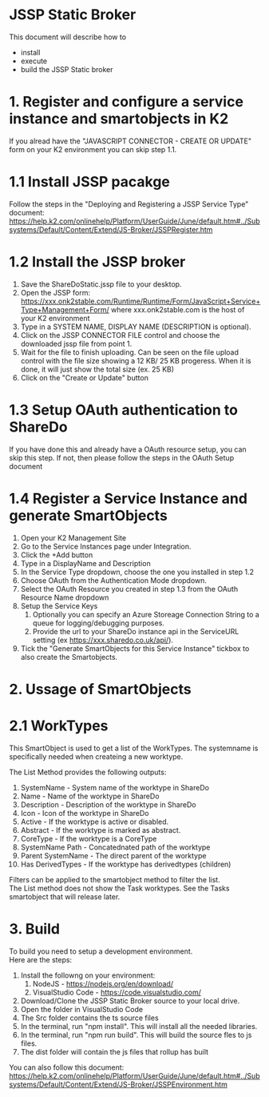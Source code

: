 #  JSSP Static Broker

This document will describe how to 
- install
- execute
- build the JSSP Static broker

# 1. Register and configure a service instance and smartobjects in K2

If you alread have the "JAVASCRIPT CONNECTOR - CREATE OR UPDATE" form on your K2 environment you can skip step 1.1.

# 1.1 Install JSSP pacakge

Follow the steps in the "Deploying and Registering a JSSP Service Type" document:  
https://help.k2.com/onlinehelp/Platform/UserGuide/June/default.htm#../Subsystems/Default/Content/Extend/JS-Broker/JSSPRegister.htm

# 1.2 Install the JSSP broker

1. Save the ShareDoStatic.jssp file to your desktop.
2. Open the JSSP form: https://xxx.onk2stable.com/Runtime/Runtime/Form/JavaScript+Service+Type+Management+Form/ where xxx.onk2stable.com is the host of your K2 environment
3. Type in a SYSTEM NAME, DISPLAY NAME (DESCRIPTION is optional).
4. Click on the JSSP CONNECTOR FILE control and choose the downloaded jssp file from point 1.
5. Wait for the file to finish uploading. Can be seen on the file upload control with the file size showing a 12 KB/ 25 KB progeress. When it is done, it will just show the total size (ex. 25 KB)
6. Click on the "Create or Update" button

# 1.3 Setup OAuth authentication to ShareDo

If you have done this and already have a OAuth resource setup, you can skip this step. If not, then please follow the steps in the OAuth Setup document

# 1.4 Register a Service Instance and generate SmartObjects

1. Open your K2 Management Site
2. Go to the Service Instances page under Integration.
3. Click the +Add button
4. Type in a DisplayName and Description
5. In the Service Type dropdown, choose the one you installed in step 1.2
6. Choose OAuth from the Authentication Mode dropdown.
7. Select the OAuth Resource you created in step 1.3 from the OAuth Resource Name dropdown
8. Setup the Service Keys
   1. Optionally you can specify an Azure Storeage Connection String to a queue for logging/debugging purposes.
   2. Provide the url to your ShareDo instance api in the ServiceURL setting (ex https://xxx.sharedo.co.uk/api/).
9. Tick the "Generate SmartObjects for this Service Instance" tickbox to also create the Smartobjects.

# 2. Ussage of SmartObjects

# 2.1 WorkTypes

This SmartObject is used to get a list of the WorkTypes. The systemname is specifically needed when createing a new worktype.

The List Method provides the following outputs:
1. SystemName - System name of the worktype in ShareDo
2. Name - Name of the worktype in ShareDo
3. Description - Description of the worktype in ShareDo
4. Icon - Icon of the worktype in ShareDo
5. Active - If the worktype is active or disabled.
6. Abstract - If the worktype is marked as abstract.
7. CoreType - If the worktype is a CoreType
8. SystemName Path - Concatednated path of the worktype
9. Parent SystemName - The direct parent of the worktype
10. Has DerivedTypes - If the worktype has derivedtypes (children)

Filters can be applied to the smartobject method to filter the list.  
The List method does not show the Task worktypes. See the Tasks smartobject that will release later.

# 3. Build

To build you need to setup a development environment.  
Here are the steps:
1. Install the followng on your environment:
   1. NodeJS - https://nodejs.org/en/download/
   2. VisualStudio Code - https://code.visualstudio.com/
2. Download/Clone the JSSP Static Broker source to your local drive.
3. Open the folder in VisualStudio Code
4. The Src folder contains the ts source files
5. In the terminal, run "npm install". This will install all the needed libraries.
6. In the terminal, run "npm run build". This will build the source fles to js files.
7. The dist folder will contain the js files that rollup has built

You can also follow this document:
https://help.k2.com/onlinehelp/Platform/UserGuide/June/default.htm#../Subsystems/Default/Content/Extend/JS-Broker/JSSPEnvironment.htm


